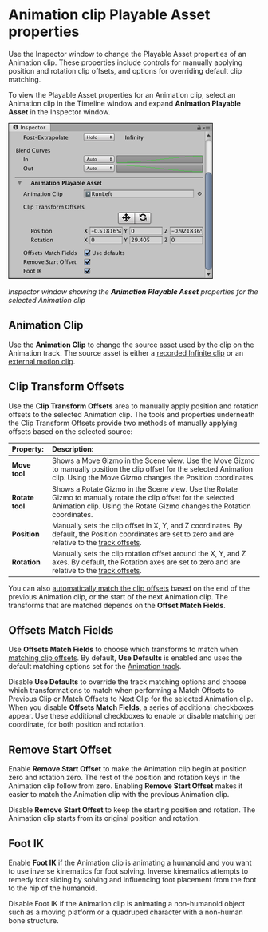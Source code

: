 # Animation clip Playable Asset properties

Use the Inspector window to change the Playable Asset properties of an Animation clip. These properties include controls for manually applying position and rotation clip offsets, and options for overriding default clip matching. 

To view the Playable Asset properties for an Animation clip, select an Animation clip in the Timeline window and expand **Animation Playable Asset** in the Inspector window.

![Inspector window showing the **Animation Playable Asset** properties for the selected Animation clip](images/timeline_inspector_animation_clip_playable.png)

_Inspector window showing the **Animation Playable Asset** properties for the selected Animation clip_

## Animation Clip

Use the **Animation Clip** to change the source asset used by the clip on the Animation track. The source asset is either a [recorded Infinite clip](wf_rec_anim.md) or an [external motion clip](wf_char_anim.md).

## Clip Transform Offsets

Use the **Clip Transform Offsets** area to manually apply position and rotation offsets to the selected Animation clip. The tools and properties underneath the Clip Transform Offsets provide two methods of manually applying offsets based on the selected source: 

|**Property:** |**Description:** |
|:---|:---|
|**Move tool**|Shows a Move Gizmo in the Scene view. Use the Move Gizmo to manually position the clip offset for the selected Animation clip. Using the Move Gizmo changes the Position coordinates.|
|**Rotate tool**|Shows a Rotate Gizmo in the Scene view. Use the Rotate Gizmo to manually rotate the clip offset for the selected Animation clip. Using the Rotate Gizmo changes the Rotation coordinates.|
|**Position**|Manually sets the clip offset in X, Y, and Z coordinates. By default, the Position coordinates are set to zero and are relative to the [track offsets](insp_trk_anim.md).|
|**Rotation**|Manually sets the clip rotation offset around the X, Y, and Z axes. By default, the Rotation axes are set to zero and are relative to the [track offsets](insp_trk_anim.md).|

You can also [automatically match the clip offsets](clp_match.md) based on the end of the previous Animation clip, or the start of the next Animation clip. The transforms that are matched depends on the **Offset Match Fields**.

## Offsets Match Fields

Use **Offsets Match Fields** to choose which transforms to match when [matching clip offsets](clp_match.md). By default, **Use Defaults** is enabled and uses the default matching options set for the [Animation track](insp_trk_anim.md).

Disable **Use Defaults** to override the track matching options and choose which transformations to match when performing a Match Offsets to Previous Clip or Match Offsets to Next Clip for the selected Animation clip. When you disable **Offsets Match Fields**, a series of additional checkboxes appear. Use these additional checkboxes to enable or disable matching per coordinate, for both position and rotation.

## Remove Start Offset

Enable **Remove Start Offset** to make the Animation clip begin at position zero and rotation zero. The rest of the position and rotation keys in the Animation clip follow from zero. Enabling **Remove Start Offset** makes it easier to match the Animation clip with the previous Animation clip.

Disable **Remove Start Offset** to keep the starting position and rotation. The Animation clip starts from its original position and rotation. 

## Foot IK 

Enable **Foot IK** if the Animation clip is animating a humanoid and you want to use inverse kinematics for foot solving. Inverse kinematics attempts to remedy foot sliding by solving and influencing foot placement from the foot to the hip of the humanoid. 

Disable Foot IK if the Animation clip is animating a non-humanoid object such as a moving platform or a quadruped character with a non-human bone structure.
